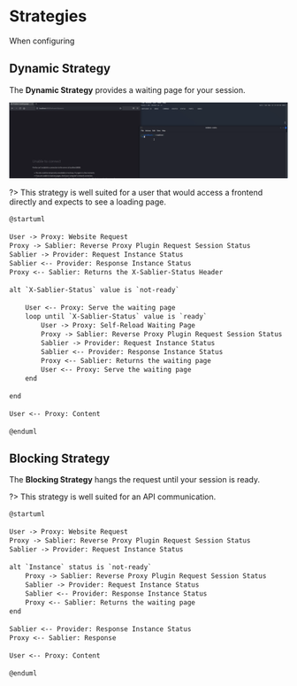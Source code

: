 # Strategies

When configuring 

## Dynamic Strategy

The **Dynamic Strategy** provides a waiting page for your session.

![Demo](assets/img/demo.gif)

?> This strategy is well suited for a user that would access a frontend directly and expects to see a loading page.

```plantuml
@startuml

User -> Proxy: Website Request
Proxy -> Sablier: Reverse Proxy Plugin Request Session Status
Sablier -> Provider: Request Instance Status
Sablier <-- Provider: Response Instance Status
Proxy <-- Sablier: Returns the X-Sablier-Status Header

alt `X-Sablier-Status` value is `not-ready`

    User <-- Proxy: Serve the waiting page
    loop until `X-Sablier-Status` value is `ready`
        User -> Proxy: Self-Reload Waiting Page
        Proxy -> Sablier: Reverse Proxy Plugin Request Session Status
        Sablier -> Provider: Request Instance Status
        Sablier <-- Provider: Response Instance Status
        Proxy <-- Sablier: Returns the waiting page
        User <-- Proxy: Serve the waiting page
    end

end

User <-- Proxy: Content 

@enduml
```
## Blocking Strategy

The **Blocking Strategy** hangs the request until your session is ready.

?> This strategy is well suited for an API communication.

```plantuml
@startuml

User -> Proxy: Website Request
Proxy -> Sablier: Reverse Proxy Plugin Request Session Status
Sablier -> Provider: Request Instance Status

alt `Instance` status is `not-ready`
    Proxy -> Sablier: Reverse Proxy Plugin Request Session Status
    Sablier -> Provider: Request Instance Status
    Sablier <-- Provider: Response Instance Status
    Proxy <-- Sablier: Returns the waiting page
end

Sablier <-- Provider: Response Instance Status
Proxy <-- Sablier: Response 

User <-- Proxy: Content 

@enduml
```
